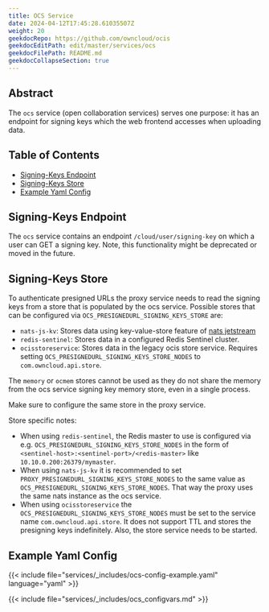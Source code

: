```yaml
---
title: OCS Service
date: 2024-04-12T17:45:28.61035507Z
weight: 20
geekdocRepo: https://github.com/owncloud/ocis
geekdocEditPath: edit/master/services/ocs
geekdocFilePath: README.md
geekdocCollapseSection: true
---
```


<!-- Do not edit this file, it is autogenerated. Edit the service README.md instead -->

## Abstract


The `ocs` service (open collaboration services) serves one purpose: it has an endpoint for signing keys which the web frontend accesses when uploading data.


## Table of Contents

* [Signing-Keys Endpoint](#signing-keys-endpoint)
* [Signing-Keys Store](#signing-keys-store)
* [Example Yaml Config](#example-yaml-config)

## Signing-Keys Endpoint

The `ocs` service contains an endpoint `/cloud/user/signing-key` on which a user can GET a signing key. Note, this functionality might be deprecated or moved in the future.

## Signing-Keys Store

To authenticate presigned URLs the proxy service needs to read the signing keys from a store that is populated by the ocs service.
Possible stores that can be configured via `OCS_PRESIGNEDURL_SIGNING_KEYS_STORE` are:
  -   `nats-js-kv`: Stores data using key-value-store feature of [nats jetstream](https://docs.nats.io/nats-concepts/jetstream/key-value-store)
  -   `redis-sentinel`: Stores data in a configured Redis Sentinel cluster.
  -   `ocisstoreservice`:  Stores data in the legacy ocis store service. Requires setting `OCS_PRESIGNEDURL_SIGNING_KEYS_STORE_NODES` to `com.owncloud.api.store`.

The `memory` or `ocmem` stores cannot be used as they do not share the memory from the ocs service signing key memory store, even in a single process.

Make sure to configure the same store in the proxy service.

Store specific notes:
  -   When using `redis-sentinel`, the Redis master to use is configured via e.g. `OCS_PRESIGNEDURL_SIGNING_KEYS_STORE_NODES` in the form of `<sentinel-host>:<sentinel-port>/<redis-master>` like `10.10.0.200:26379/mymaster`.
  -   When using `nats-js-kv` it is recommended to set `PROXY_PRESIGNEDURL_SIGNING_KEYS_STORE_NODES` to the same value as `OCS_PRESIGNEDURL_SIGNING_KEYS_STORE_NODES`. That way the proxy uses the same nats instance as the ocs service.
  -   When using `ocisstoreservice` the `OCS_PRESIGNEDURL_SIGNING_KEYS_STORE_NODES` must be set to the service name `com.owncloud.api.store`. It does not support TTL and stores the presigning keys indefinitely. Also, the store service needs to be started.
## Example Yaml Config
{{< include file="services/_includes/ocs-config-example.yaml"  language="yaml" >}}

{{< include file="services/_includes/ocs_configvars.md" >}}

